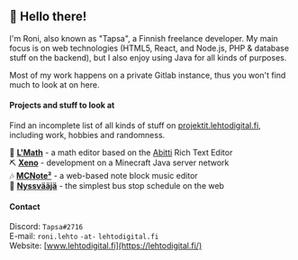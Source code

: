## 🍐 Hello there!
I'm Roni, also known as "Tapsa", a Finnish freelance developer.
My main focus is on web technologies (HTML5, React, and Node.js, PHP & database stuff on the backend),
but I also enjoy using Java for all kinds of purposes.

Most of my work happens on a private Gitlab instance,
thus you won't find much to look at on here.

#### Projects and stuff to look at
Find an incomplete list of all kinds of stuff on [projektit.lehtodigital.fi](https://projektit.lehtodigital.fi),
including work, hobbies and randomness.

📝 **[L'Math](https://lehtodigital.fi/lmath)** - a math editor based on the [Abitti](https://abitti.dev) Rich Text Editor<br>
⛏️ **[Xeno](https://xeno.fi)** - development on a Minecraft Java server network<br>
🎶 **[MCNote²](https://projektit.lehtodigital.fi/mcnote/)** - a web-based note block music editor<br>
🚌 **[Nyssvääjä](https://nyssvaaja.lehtodigital.fi/)** - the simplest bus stop schedule on the web

#### Contact
Discord: `Tapsa#2716`<br>
E-mail: `roni.lehto` `-at-` `lehtodigital.fi`<br>
Website: [www.lehtodigital.fi](https://lehtodigital.fi/)
